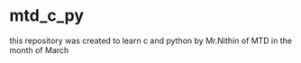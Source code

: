 # mtd_c_py
this repository was created to learn c and python by Mr.Nithin of MTD in the month of March
